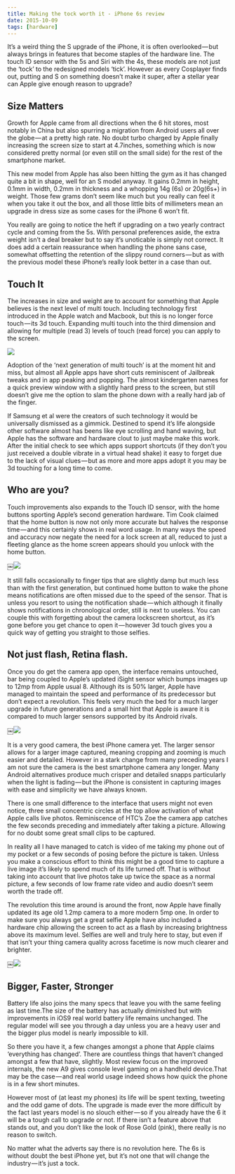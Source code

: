 ```yaml
---
title: Making the tock worth it - iPhone 6s review
date: 2015-10-09
tags: [hardware]
---
```

It’s a weird thing the S upgrade of the iPhone, it is often overlooked — but always brings in features that become staples of the hardware line. The touch ID sensor with the 5s and Siri with the 4s, these models are not just the ‘tock’ to the redesigned models ‘tick’. However as every Cosplayer finds out, putting and S on something doesn’t make it super, after a stellar year can Apple give enough reason to upgrade?

## Size Matters
Growth for Apple came from all directions when the 6 hit stores, most notably in China but also spurring a migration from Android users all over the globe — at a pretty high rate. No doubt turbo charged by Apple finally increasing the screen size to start at 4.7inches, something which is now considered pretty normal (or even still on the small side) for the rest of the smartphone market.

This new model from Apple has also been hitting the gym as it has changed quite a bit in shape, well for an S model anyway. It gains 0.2mm in height, 0.1mm in width, 0.2mm in thickness and a whopping 14g (6s) or 20g(6s+) in weight. Those few grams don’t seem like much but you really can feel it when you take it out the box, and all those little bits of millimeters mean an upgrade in dress size as some cases for the iPhone 6 won’t fit.

You really are going to notice the heft if upgrading on a two yearly contract cycle and coming from the 5s. With personal preferences aside, the extra weight isn’t a deal breaker but to say it’s unoticable is simply not correct. It does add a certain reassurance when handling the phone sans case, somewhat offsetting the retention of the slippy round corners — but as with the previous model these iPhone’s really look better in a case than out.

## Touch It
The increases in size and weight are to account for something that Apple believes is the next level of multi touch. Including technology first introduced in the Apple watch and Macbook, but this is no longer force touch — its 3d touch. Expanding multi touch into the third dimension and allowing for multiple (read 3) levels of touch (read force) you can apply to the screen.

![][image-1]

Adoption of the ‘next generation of multi touch’ is at the moment hit and miss, but almost all Apple apps have short cuts reminiscent of Jailbreak tweaks and in app peaking and popping. The almost kindergarten names for a quick preview window with a slightly hard press to the screen, but still doesn’t give me the option to slam the phone down with a really hard jab of the finger.

If Samsung et al were the creators of such technology it would be universally dismissed as a gimmick. Destined to spend it’s life alongside other software almost has beens like eye scrolling and hand waving, but Apple has the software and hardware clout to just maybe make this work. After the initial check to see which apps support shortcuts (if they don’t you just received a double vibrate in a virtual head shake) it easy to forget due to the lack of visual clues — but as more and more apps adopt it you may be 3d touching for a long time to come.

## Who are you?
Touch improvements also expands to the Touch ID sensor, with the home buttons sporting Apple’s second generation hardware. Tim Cook claimed that the home button is now not only more accurate but halves the response time — and this certainly shows in real word usage. In many ways the speed and accuracy now negate the need for a lock screen at all, reduced to just a fleeting glance as the home screen appears should you unlock with the home button.

￼![][image-2]

It still falls occasionally to finger tips that are slightly damp but much less than with the first generation, but continued home button to wake the phone means notifications are often missed due to the speed of the sensor. That is unless you resort to using the notification shade — which although it finally shows notifications in chronological order, still is next to useless. You can couple this with forgetting about the camera lockscreen shortcut, as it’s gone before you get chance to open it — however 3d touch gives you a quick way of getting you straight to those selfies.

## Not just flash, Retina flash.
Once you do get the camera app open, the interface remains untouched, bar being coupled to Apple’s updated iSight sensor which bumps images up to 12mp from Apple usual 8. Although its is 50% larger, Apple have managed to maintain the speed and performance of its predecessor but don’t expect a revolution. This feels very much the bed for a much larger upgrade in future generations and a small hint that Apple is aware it is compared to much larger sensors supported by its Android rivals.

￼![][image-3]

It is a very good camera, the best iPhone camera yet. The larger sensor allows for a larger image captured, meaning cropping and zooming is much easier and detailed. However in a stark change from many preceding years I am not sure the camera is the best smartphone camera any longer. Many Android alternatives produce much crisper and detailed snapps particularly when the light is fading — but the iPhone is consistent in capturing images with ease and simplicity we have always known.

There is one small difference to the interface that users might not even notice, three small concentric circles at the top allow activation of what Apple calls live photos. Reminiscence of HTC’s Zoe the camera app catches the few seconds preceding and immediately after taking a picture. Allowing for no doubt some great small clips to be captured.

In reality all I have managed to catch is video of me taking my phone out of my pocket or a few seconds of posing before the picture is taken. Unless you make a conscious effort to think this might be a good time to capture a live image it’s likely to spend much of its life turned off. That is without taking into account that live photos take up twice the space as a normal picture, a few seconds of low frame rate video and audio doesn’t seem worth the trade off.

The revolution this time around is around the front, now Apple have finally updated its age old 1.2mp camera to a more modern 5mp one. In order to make sure you always get a great selfie Apple have also included a hardware chip allowing the screen to act as a flash by increasing brightness above its maximum level. Selfies are well and truly here to stay, but even if that isn’t your thing camera quality across facetime is now much clearer and brighter.

￼![][image-4]

## Bigger, Faster, Stronger
Battery life also joins the many specs that leave you with the same feeling as last time.The size of the battery has actually diminished but with improvements in iOS9 real world battery life remains unchanged. The regular model will see you through a day unless you are a heavy user and the bigger plus model is nearly impossible to kill.

So there you have it, a few changes amongst a phone that Apple claims ‘everything has changed’. There are countless things that haven’t changed amongst a few that have, slightly. Most review focus on the improved internals, the new A9 gives console level gaming on a handheld device.That may be the case — and real world usage indeed shows how quick the phone is in a few short minutes.

However most of (at least my phones) its life will be spent texting, tweeting and the odd game of dots. The upgrade is made ever the more difficult by the fact last years model is no slouch either — so if you already have the 6 it will be a tough call to upgrade or not. If there isn’t a feature above that stands out, and you don’t like the look of Rose Gold (pink), there really is no reason to switch.

No matter what the adverts say there is no revolution here. The 6s is without doubt the best iPhone yet, but it’s not one that will change the industry — it’s just a tock.

[image-1]:	https://cdn-images-1.medium.com/max/800/0*rRi4YjutMTJX_c6q.png
[image-2]:	https://cdn-images-1.medium.com/max/800/0*UAY8CMyxb090FfkK.jpg
[image-3]:	https://cdn-images-1.medium.com/max/800/0*jNjbqXbnyFMlLbBl.jpg
[image-4]:	https://cdn-images-1.medium.com/max/800/0*9BSovrW5PBDpec4s.jpg
